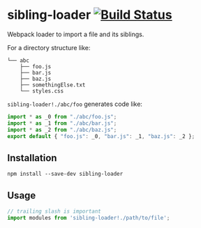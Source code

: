 # sibling-loader [![Build Status](https://travis-ci.org/erikdesjardins/sibling-loader.svg?branch=master)](https://travis-ci.org/erikdesjardins/sibling-loader)

Webpack loader to import a file and its siblings.

For a directory structure like:

```
└── abc
    ├── foo.js
    ├── bar.js
    ├── baz.js
    ├── somethingElse.txt
    └── styles.css
```

`sibling-loader!./abc/foo` generates code like:

```js
import * as _0 from "./abc/foo.js";
import * as _1 from "./abc/bar.js";
import * as _2 from "./abc/baz.js";
export default { "foo.js": _0, "bar.js": _1, "baz.js": _2 };
```

## Installation

`npm install --save-dev sibling-loader`

## Usage

```js
// trailing slash is important
import modules from 'sibling-loader!./path/to/file';
```
